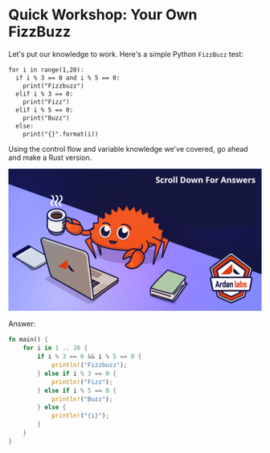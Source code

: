 # Quick Workshop: Your Own FizzBuzz

Let's put our knowledge to work. Here's a simple Python `FizzBuzz` test:

```python3
for i in range(1,20):
  if i % 3 == 0 and i % 5 == 0:
    print("Fizzbuzz")
  elif i % 3 == 0:
    print("Fizz")
  elif i % 5 == 0:
    print("Buzz")
  else:
    print("{}".format(i))
```

Using the control flow and variable knowledge we've covered, go ahead and make a Rust version.

![](../../images/ScrollTime.png)

Answer:

```rust
fn main() {
    for i in 1 .. 20 {
        if i % 3 == 0 && i % 5 == 0 {
            println!("Fizzbuzz");
        } else if i % 3 == 0 {
            println!("Fizz");
        } else if i % 5 == 0 {
            println!("Buzz");
        } else {
            println!("{i}");
        }
    }
}
```